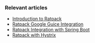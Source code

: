 ### Relevant articles

- [Introduction to Ratpack](http://www.baeldung.com/ratpack)
- [Ratpack Google Guice Integration](http://www.baeldung.com/ratpack-google-guice)
- [Ratpack Integration with Spring Boot](http://www.baeldung.com/ratpack-spring-boot)
- [Ratpack with Hystrix](http://www.baeldung.com/ratpack-hystrix)
